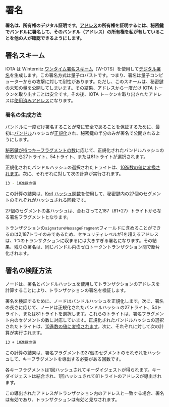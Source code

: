 # 署名
<!-- # Signatures -->

**署名は、所有権のデジタル証明です。[アドレス](../clients/addresses.md)の所有権を証明するには、秘密鍵でバンドルに署名して、そのバンドル（アドレス）の所有権を私が有していることを他の人が確認できるようにします。**
<!-- **Signatures are digital proof of ownership. To prove ownership of an [address](../clients/addresses.md) you sign a bundle with its private key so that others can verify that you own it.** -->

## 署名スキーム
<!-- ## Signature scheme -->

IOTA は Winternitz [ワンタイム署名スキーム](https://en.wikipedia.org/wiki/Hash-based_cryptography#One-time_signature_schemes)（W-OTS）を使用して[デジタル署名](https://en.wikipedia.org/wiki/Digital_signature)を生成します。この署名方式は量子ロバストです。つまり、署名は量子コンピューターからの攻撃に対して耐性があります。ただし、このスキームは、秘密鍵の未知の量を公開してしまいます。その結果、アドレスから一度だけ IOTA トークンを取り出すことは安全です。その後、IOTA トークンを取り出されたアドレスは[使用済みアドレス](../clients/addresses.md#spent-addresses)になります。
<!-- IOTA uses the Winternitz [one-time signature scheme](https://en.wikipedia.org/wiki/Hash-based_cryptography#One-time_signature_schemes) (W-OTS) to generate [digital signatures](https://en.wikipedia.org/wiki/Digital_signature). This signature scheme is quantum robust, meaning that signatures are resistant to attacks from quantum computers. But, the scheme also reveals an unknown amount of the private key. As a result, it's safe to withdraw from an address only once, after which it is a [spent address](../clients/addresses.md#spent-addresses). -->

### 署名の生成方法
<!-- ### How signatures are generated -->

バンドルに一度だけ署名することが常に安全であることを保証するために、最初に[バンドル](../transactions/bundles.md)ハッシュが[正規化](https://en.wikipedia.org/wiki/Canonical_form#Computing)され、秘密鍵の半分のみが署名で公開されるようにします。
<!-- To make sure that it's always safe to sign a bundle once, first the [bundle](../transactions/bundles.md) hash is [normalized](https://en.wikipedia.org/wiki/Canonical_form#Computing) so that only half of the private key is revealed in the signature. -->

[秘密鍵が持つキーフラグメントの数](../clients/addresses.md#how-addresses-are-generated)に応じて、正規化されたバンドルハッシュの前方から27トライト、54トライト、または81トライトが選択されます。
<!-- Depending on the [number of key fragments that a private key has](../clients/addresses.md#how-addresses-are-generated), 27, 54, or 81 trytes of the normalized bundle hash are selected. -->

正規化されたバンドルハッシュの選択されたトライトは、[10進数の値に変換されます](../introduction/ternary.md#tryte-encoding)。次に、それぞれに対して次の計算が実行されます。
<!-- The selected trytes of the normalized bundle hash are [converted to their decimal values](../introduction/ternary.md#tryte-encoding). Then, the following calculation is performed on each of them: -->

```bash
13 - 10進数の値
```

この計算の結果は、[Kerl](https://github.com/iotaledger/kerl) [ハッシュ関数](https://en.wikipedia.org/wiki/Hash_function)を使用して、秘密鍵内の27個のセグメントのそれぞれがハッシュされる回数です。
<!-- The result of this calculation is the number of times that each of the 27 segments in the private key are hashed, using the [Kerl](https://github.com/iotaledger/kerl) [hash function](https://en.wikipedia.org/wiki/Hash_function). -->

27個のセグメントの各ハッシュは、合わさって2,187（81*27）トライトからなる署名フラグメントとなります。
<!-- Each hash of 27 segments is a signature fragment, which contains 2,187 trytes. -->

トランザクションの`signatureMessageFragment`フィールドに含めることができるのは2,187トライのみであるため、セキュリティレベルが1を超えるアドレスは、1つのトランザクションに収まるには大きすぎる署名になります。その結果、残りの署名は、同じバンドル内のゼロトークントランザクション間で断片化されます。
<!-- Because a transaction's `signatureMessageFragment` field can contain only 2,187 trytes, any address with a security level greater than 1 results in a signature that's too large to fit in one transaction. As a result, the rest of the signature is fragmented across zero-value transactions in the same bundle. -->

## 署名の検証方法
<!-- ## How nodes validate signatures -->

ノードは、署名とバンドルハッシュを使用してトランザクションのアドレスを計算することにより、トランザクションの署名を検証します。
<!-- Nodes validate a signature in a transaction by using the signature and the bundle hash to find the address of the transaction. -->

署名を検証するために、ノードはバンドルハッシュを正規化します。次に、署名の長さに応じて、ノードは正規化されたバンドルハッシュの27トライト、54トライト、または81トライトを選択します。これらのトライトは、署名フラグメント内のセグメントの数に対応しています。正規化されたバンドルハッシュの選択されたトライトは、[10進数の値に変換されます](../introduction/ternary.md#tryte-encoding)。次に、それぞれに対して次の計算が実行されます。
<!-- To validate a signature, nodes normalize the bundle hash. Then, depending on the length of the signature, the node selects 27, 54, or 81 trytes of the normalized bundle hash. These trytes correspond to the number of segments in a signature fragment. The selected trytes of the normalized bundle hash are [converted to their decimal values](../introduction/ternary.md#tryte-encoding). Then, the following calculation is performed on each of them: -->

```bash
13 + 10進数の値
```

この計算の結果は、署名フラグメントの27個のセグメントのそれぞれをハッシュして、キーフラグメントを導出する必要がある回数です。
<!-- The result of this calculation is the number of times that each of the 27 segments in the signature fragments must be hashed to derive the key fragments. -->

各キーフラグメントは1回ハッシュされてキーダイジェストが得られます。キーダイジェストは結合され、1回ハッシュされて81トライトのアドレスが導出されます。
<!-- Each key fragment is hashed once to derive the key digests, which are combined and hashed once to derive an 81-tryte address. -->

この導出されたアドレスがトランザクション内のアドレスと一致する場合、署名は有効であり、トランザクションは有効と見なされます。
<!-- If the address matches the one in the transaction, the signature is valid and the transaction is considered valid. -->
